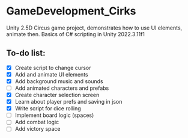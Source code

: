 # GameDevelopment_Cirks
Unity 2.5D Circus game project, demonstrates how to use UI elements, animate then. Basics of C# scripting in Unity 2022.3.11f1

## To-do list:
- [x] Create script to change cursor
- [x] Add and animate UI elements
- [x] Add background music and sounds
- [ ] Add animated characters and prefabs
- [x] Create character selection screen
- [x] Learn about player prefs and saving in json
- [x] Write script for dice rolling
- [ ] Implement board logic (spaces)
- [ ] Add combat logic
- [ ] Add victory space